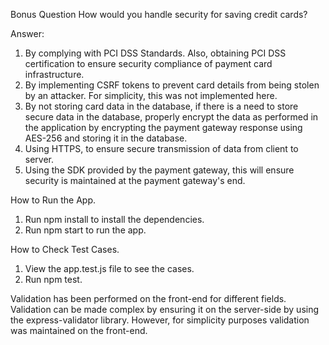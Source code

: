 Bonus Question
How would you handle security for saving credit cards?

Answer:

1. By complying with PCI DSS Standards. Also, obtaining PCI DSS certification to ensure security compliance of payment card infrastructure.
2. By implementing CSRF tokens to prevent card details from being stolen by an attacker. For simplicity, this was not implemented here.
3. By not storing card data in the database, if there is a need to store secure data in the database, properly encrypt the data as performed in the application by encrypting the payment gateway response using AES-256 and storing it in the database.
4. Using HTTPS, to ensure secure transmission of data from client to server.
5. Using the SDK provided by the payment gateway, this will ensure security is maintained at the payment gateway's end.

How to Run the App.

1. Run npm install to install the dependencies.
2. Run npm start to run the app.

How to Check Test Cases.

1. View the app.test.js file to see the cases.
2. Run npm test.

Validation has been performed on the front-end for different fields. Validation can be made complex by ensuring it on the server-side by using the express-validator library. However, for simplicity purposes validation was maintained on the front-end.
